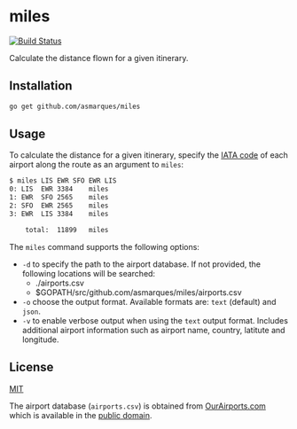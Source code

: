 # miles
[![Build Status](https://travis-ci.org/asmarques/miles.svg)](https://travis-ci.org/asmarques/miles)

Calculate the distance flown for a given itinerary.

## Installation

```bash
go get github.com/asmarques/miles
```

## Usage

To calculate the distance for a given itinerary, specify the [IATA code](http://en.wikipedia.org/wiki/International_Air_Transport_Association_airport_code) of each airport along the route as an argument to `miles`:

```bash
$ miles LIS EWR SFO EWR LIS
0: LIS	EWR	3384	miles
1: EWR	SFO	2565	miles
2: SFO	EWR	2565	miles
3: EWR	LIS	3384	miles

	total:	11899	miles
```

The `miles` command supports the following options:
  - `-d` to specify the path to the airport database. If not provided, the following locations will be searched:
    - ./airports.csv
    - $GOPATH/src/github.com/asmarques/miles/airports.csv
  - `-o` choose the output format. Available formats are: `text` (default) and `json`.
  - `-v` to enable verbose output when using the `text` output format. Includes additional airport information such as airport name, country, latitute and longitude.

## License

[MIT](LICENSE)

The airport database (`airports.csv`) is obtained from [OurAirports.com](http://ourairports.com/data) which is available in the [public domain](http://en.wikipedia.org/wiki/Public_domain).
